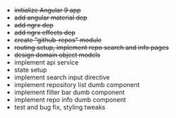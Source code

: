 - ~~initialize Angular 9 app~~
- ~~add angular material dep~~
- ~~add ngrx dep~~
- ~~add ngrx effects dep~~
- ~~create "github-repos" module~~
- ~~routing setup, implement repo search and info pages~~
- ~~design domain object models~~ 
- implement api service
- state setup
- implement search input directive
- implement repository list dumb component
- implement filter bar dumb component
- implement repo info dumb component
- test and bug fix, styling tweaks
